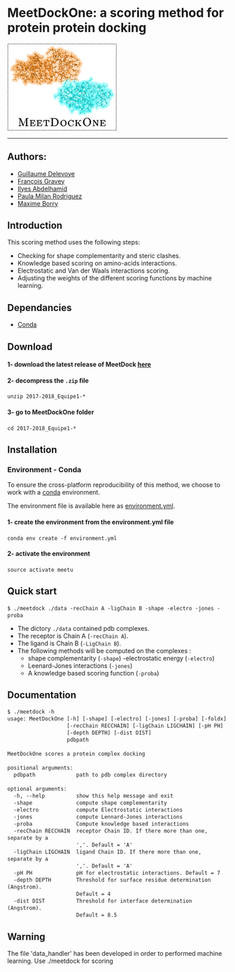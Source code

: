 # MeetDockOne: a scoring method for protein protein docking

<img src="./images/logo.png" width="250">

---

## Authors:  
- [Guillaume Delevoye](https://github.com/GDelevoye)  
- [François Gravey](https://github.com/fgravey)  
- [Ilyes Abdelhamid](https://github.com/IlyesAbdelhamid)  
- [Paula Milan Rodriguez](https://github.com/PaulaMilanRguez)  
- [Maxime Borry](https://github.com/maxibor)  

## Introduction

This scoring method uses the following steps:

- Checking for shape complementarity and steric clashes.
- Knowledge based scoring on amino-acids interactions.
- Electrostatic and Van der Waals interactions scoring.
- Adjusting the weights of the different scoring functions by machine learning.

## Dependancies

- [Conda](https://conda.io/docs/)

## Download

#### 1- download the latest release of MeetDock [here](https://github.com/meetU-MasterStudents/2017-2018_Equipe1/releases/latest)

#### 2- decompress the `.zip` file

`unzip 2017-2018_Equipe1-*`

#### 3- go to MeetDockOne folder

`cd 2017-2018_Equipe1-*`

## Installation

### Environment - Conda

To ensure the cross-platform reproducibility of this method, we choose to work with a [conda](https://conda.io) environment.

The environment file is available here as [environment.yml](./environment.yml).

#### 1- create the environment from the environment.yml file

`conda env create -f environment.yml`

#### 2- activate the environment

`source activate meetu`


## Quick start

```
$ ./meetdock ./data -recChain A -ligChain B -shape -electro -jones -proba
```
- The dictory `./data` contained pdb complexes.  
- The receptor is Chain A (`-recChain A`).  
- The ligand is Chain B (`-LigChain B`).  
- The following methods will be computed on the complexes :    
    - shape complementarity (`-shape`)
    -electrostatic energy (`-electro`)
    - Leenard-Jones interactions (`-jones`)
    - A knowledge based scoring function (`-proba`)


## Documentation

```
$ ./meetdock -h
usage: MeetDockOne [-h] [-shape] [-electro] [-jones] [-proba] [-foldx]
                   [-recChain RECCHAIN] [-ligChain LIGCHAIN] [-pH PH]
                   [-depth DEPTH] [-dist DIST]
                   pdbpath

MeetDockOne scores a protein complex docking

positional arguments:
  pdbpath             path to pdb complex directory

optional arguments:
  -h, --help          show this help message and exit
  -shape              compute shape complementarity
  -electro            compute Electrostatic interactions
  -jones              compute Lennard-Jones interactions
  -proba              Compute knowledge based interactions
  -recChain RECCHAIN  receptor Chain ID. If there more than one, separate by a
                      ','. Default = 'A'
  -ligChain LIGCHAIN  ligand Chain ID. If there more than one, separate by a
                      ','. Default = 'A'
  -pH PH              pH for electrostatic interactions. Default = 7
  -depth DEPTH        Threshold for surface residue determination (Angstrom).
                      Default = 4
  -dist DIST          Threshold for interface determination (Angstrom).
                      Default = 8.5
```
## Warning  
The file 'data_handler' has been developed in order to performed machine learning. Use ./meetdock for scoring
